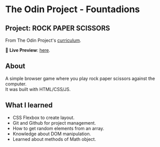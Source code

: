 # The Odin Project - Fountadions

## Project: ROCK PAPER SCISSORS
From The Odin Project's [curriculum](https://www.theodinproject.com/lessons/foundations-rock-paper-scissors).

🔗 **Live Preview**: [here](https://marise-san.github.io/rock-paper-scissors).


## About

A simple browser game where you play rock paper scissors against the computer.<br>
It was built with HTML/CSS/JS.

## What I learned

* CSS Flexbox to create layout.
* Git and Github for project management.
* How to get random elements from an array.
* Knowledge about DOM manipulation.
* Learned about methods of Math object.
